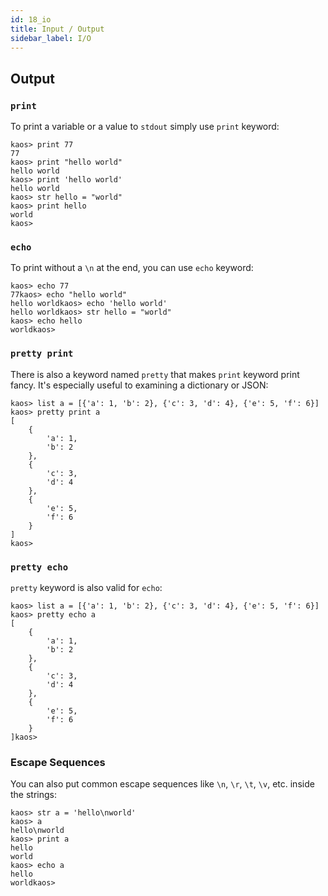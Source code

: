 ```yaml
---
id: 18_io
title: Input / Output
sidebar_label: I/O
---
```


## Output

### `print`

To print a variable or a value to `stdout` simply use `print` keyword:

```chaos
kaos> print 77
77
kaos> print "hello world"
hello world
kaos> print 'hello world'
hello world
kaos> str hello = "world"
kaos> print hello
world
kaos>
```

### `echo`

To print without a `\n` at the end, you can use `echo` keyword:

```chaos
kaos> echo 77
77kaos> echo "hello world"
hello worldkaos> echo 'hello world'
hello worldkaos> str hello = "world"
kaos> echo hello
worldkaos>
```

### `pretty print`

There is also a keyword named `pretty` that makes `print` keyword print fancy.
It's especially useful to examining a dictionary or JSON:

```chaos
kaos> list a = [{'a': 1, 'b': 2}, {'c': 3, 'd': 4}, {'e': 5, 'f': 6}]
kaos> pretty print a
[
    {
        'a': 1,
        'b': 2
    },
    {
        'c': 3,
        'd': 4
    },
    {
        'e': 5,
        'f': 6
    }
]
kaos>
```

### `pretty echo`

`pretty` keyword is also valid for `echo`:

```chaos
kaos> list a = [{'a': 1, 'b': 2}, {'c': 3, 'd': 4}, {'e': 5, 'f': 6}]
kaos> pretty echo a
[
    {
        'a': 1,
        'b': 2
    },
    {
        'c': 3,
        'd': 4
    },
    {
        'e': 5,
        'f': 6
    }
]kaos>
```

### Escape Sequences

You can also put common escape sequences like `\n`, `\r`, `\t`, `\v`, etc. inside the strings:

```chaos
kaos> str a = 'hello\nworld'
kaos> a
hello\nworld
kaos> print a
hello
world
kaos> echo a
hello
worldkaos>
```
